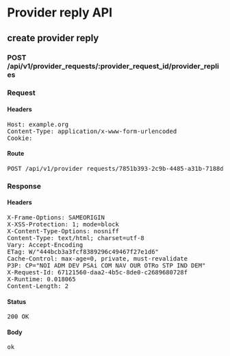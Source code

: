 # Provider reply API

## create provider reply

### POST /api/v1/provider_requests/:provider_request_id/provider_replies
### Request

#### Headers

<pre>Host: example.org
Content-Type: application/x-www-form-urlencoded
Cookie: </pre>

#### Route

<pre>POST /api/v1/provider_requests/7851b393-2c9b-4485-a31b-7188d0496cdc/provider_replies</pre>

### Response

#### Headers

<pre>X-Frame-Options: SAMEORIGIN
X-XSS-Protection: 1; mode=block
X-Content-Type-Options: nosniff
Content-Type: text/html; charset=utf-8
Vary: Accept-Encoding
ETag: W/&quot;444bcb3a3fcf8389296c49467f27e1d6&quot;
Cache-Control: max-age=0, private, must-revalidate
P3P: CP=&quot;NOI ADM DEV PSAi COM NAV OUR OTRo STP IND DEM&quot;
X-Request-Id: 67121560-daa2-4b5c-8de0-c2689680728f
X-Runtime: 0.018065
Content-Length: 2</pre>

#### Status

<pre>200 OK</pre>

#### Body

<pre>ok</pre>
